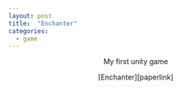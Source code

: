 ```yaml
---
layout: post
title:  "Enchanter"
categories:
  - game
---
```



<p style="text-align:center;">My first unity game</p>
<p style="text-align:center;">[Enchanter][paperlink]</p>


[paperlink]:https://bluesparrow2000.github.io/Enchanter/
